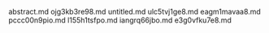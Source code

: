 abstract.md
ojg3kb3re98.md
untitled.md
ulc5tvj1ge8.md
eagm1mavaa8.md
pccc00n9pio.md
l155h1tsfpo.md
iangrq66jbo.md
e3g0vfku7e8.md